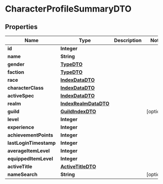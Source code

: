 

# CharacterProfileSummaryDTO


## Properties

| Name | Type | Description | Notes |
|------------ | ------------- | ------------- | -------------|
|**id** | **Integer** |  |  |
|**name** | **String** |  |  |
|**gender** | [**TypeDTO**](TypeDTO.md) |  |  |
|**faction** | [**TypeDTO**](TypeDTO.md) |  |  |
|**race** | [**IndexDataDTO**](IndexDataDTO.md) |  |  |
|**characterClass** | [**IndexDataDTO**](IndexDataDTO.md) |  |  |
|**activeSpec** | [**IndexDataDTO**](IndexDataDTO.md) |  |  |
|**realm** | [**IndexRealmDataDTO**](IndexRealmDataDTO.md) |  |  |
|**guild** | [**GuildIndexDTO**](GuildIndexDTO.md) |  |  [optional] |
|**level** | **Integer** |  |  |
|**experience** | **Integer** |  |  |
|**achievementPoints** | **Integer** |  |  |
|**lastLoginTimestamp** | **Integer** |  |  |
|**averageItemLevel** | **Integer** |  |  |
|**equippedItemLevel** | **Integer** |  |  |
|**activeTitle** | [**ActiveTitleDTO**](ActiveTitleDTO.md) |  |  |
|**nameSearch** | **String** |  |  [optional] |



